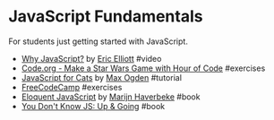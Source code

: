 # JavaScript Fundamentals

For students just getting started with JavaScript.

* [Why JavaScript?](https://vimeo.com/101269995) by [Eric Elliott](https://twitter.com/_ericelliott) #video
* [Code.org - Make a Star Wars Game with Hour of Code](https://studio.code.org/s/starwars/stage/1/puzzle/1) #exercises
* [JavaScript for Cats](http://jsforcats.com/) by [Max Ogden](http://maxogden.com/) #tutorial
* [FreeCodeCamp](http://freecodecamp.com/) #exercises
* [Eloquent JavaScript](http://eloquentjavascript.net/) by [Marijn Haverbeke](https://twitter.com/marijnjh) #book
* [You Don't Know JS: Up & Going](https://github.com/getify/You-Dont-Know-JS/blob/master/up%20&%20going/README.md#you-dont-know-js-up--going) #book
